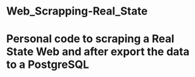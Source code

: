 # Web_Scrapping-Real_State
# Personal code to scraping a Real State Web and after export the data to a PostgreSQL
